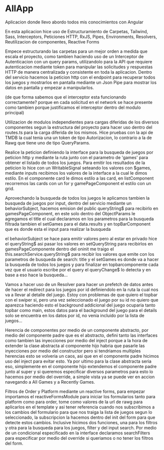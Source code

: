 # AllApp

Aplicacion donde llevo abordo todos mis conocimientos con Angular

En esta aplicacion hice uso de Estructuramiento de Carpetas, Tailwind, Sass, Interceptors, Peticiones HTTP, RxJS, Pipes, Environments, Resolvers, Reutilizacion de componentes, Reactive Forms

Empece estructurando las carpetas para un mejor orden a medida que escala el proyecto, como tambien haciendo uso de un Interceptor de Autenticacion con un query params, utilizandolo para la API que requiere autenticacion mediante token para manipular las solicitudes y respuestas HTTP de manera centralizada y consistente en toda la aplicacion.
Dentro del servicio hacemos la peticion http con el endpoint para recuperar todos los juegos y mostrarlos en pantalla mediante un Json Pipe para mostrar los datos en pantalla y empezar a manipularlos.

(de que forma sabemos que el interceptor esta funcionando correctamente? porque en cada solicitud en el network se hace presente como tambien porque justificamos el interceptor dentro del modulo principal)

Utilizacion de modulos independientes para cargas diferidas de los diversos componentes segun la estructura del proyecto para hacer uso dentro del routes.ts para la carga diferida de los mismos.
Hice pruebas con la api de TMDB la cual tenia una un token de tipo Autorizacion, lo contrario a la de Rawg que tiene uno de tipo QueryParams.

Realice la peticion definiendo la interface para la busqueda de juegos por peticion http y mediante la ruta junto con el parametro de 'games' para obtener el listado de todos los juegos. Para emitir los resultados de la peticion lo hice con un WritableSignal seteando los valores con $games, mediante inputs recibimos los valores de la interface a la cual le dimos estilo. En el componente card le dimos estilo a las card, en listComponent recorremos las cards con un for y gamePageComponent el estilo con un grid.

Aprovechando la busqueda de todos los juegos le aplicamos tambien la busqueda de juegos por input, dentro del servicio mediante un behaviorSubject, hacemos emision del public queryString$ para recibirlo en gamesPageComponent, en este solo dentro del ObjectParams le agregamos el title el cual declaramos en los parametros para la busqueda filtrada tambien el setGames para el data.results y en topBarComponent que es donde esta el input para realizar la busqueda

el behaviorSubject se hace para emitir valores pero al estar en privado hice el queryString$ asi pasar los valores en setQueryString para recibirlos en gamesPageComponente dentro del oninit me traigo el this.searchService.queryString$ para recibir los valores que emite con los parametros de busqueda de search: title y el setGames es donde va a hacer la busqueda de todos los juegos y para finalizar en topbarcomponente cada vez que el usuario escribe por el query el queryChange$ lo detecta y en base a eso hace la busqueda...

Vamos a hacer uso de un Resolver para hacer un prefetch de datos antes de hacer el redirect para los juegos por id definiendolo en la ruta la cual nos va a llevar al detalle del juego.
Estoy con problemas de que quiero el topbar con el swiper si, pero una vez seleccionado el juego por su id no quiero que aparezca haciendo esto el background addicional del juego ocuparia tanto topbar como main, estos datos para el background del juego para el details solo se encuentra en los datos por id, no venia incluido por la lista de juegos...

Herencia de componentes por medio de un componente abstracto, por medio del componente padre que es el abstracto, defini tanto las interfaces como tambien las inyecciones por medio del inject porque a la hora de extender la clase abstracta al componente hijo habria que pasarle las inyecciones por medio del constructor pero si tendriamos multiples herencias esto se volveria un caos, asi que en el componente padre hicimos uso del inject para evitar esto.
Ya por ultimo para la clase abstracta seria eso, simplemente en el componente hijo extendemos el componente padre junto al super y si queremos especificar diversos parametros para esto lo hacemos por medio del override, a simple vista ya se puede ver en accion navegando a All Games y a Recently Games.

Filtros de Order y Platform mediante un reactive forms, para empezar importamos el reactiveFormsModule para iniciar los formularios tanto para platform como para order, tome como valores de la url de rawg para aplicarlos en el template y asi tener referencia cuando nos subscribimos a los cambios del formulario para que nos traiga la lista de juegos segun lo seleccionado, la subscripcion la hacemos dentro del init del form para que detecte estos cambios. Inclusive hicimos dos funciones, una para los filtros y otra para la busqueda para los juegos, filter y del input search.
Por medio de un condicional especificado en la interface declaramos searchFilters para especificar por medio del override si queriamos o no tener los filtros del form.
